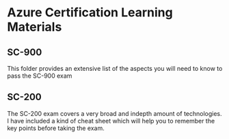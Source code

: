 # Azure Certification Learning Materials

## SC-900
This folder provides an extensive list of the aspects you will need to know to pass the SC-900 exam

## SC-200
The SC-200 exam covers a very broad and indepth amount of technologies. I have included a kind of cheat sheet which will help you to remember the key points before taking the exam. 
